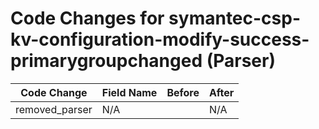 # Code Changes for symantec-csp-kv-configuration-modify-success-primarygroupchanged (Parser)

| Code Change | Field Name | Before | After |
|-------------|------------|--------|-------|
| removed_parser | N/A |  | N/A |
